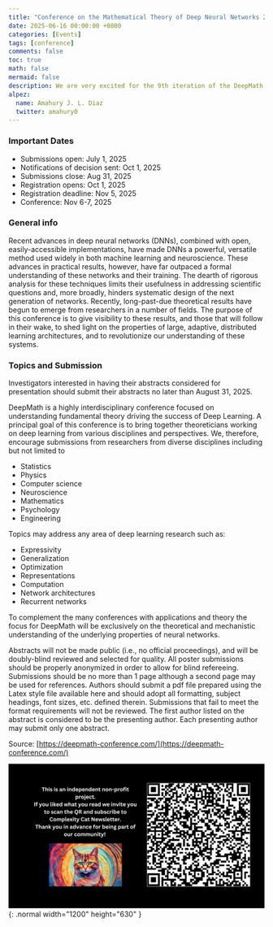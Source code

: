 ```yaml
---
title: "Conference on the Mathematical Theory of Deep Neural Networks 2025"
date: 2025-06-16 00:00:00 +0800
categories: [Events]
tags: [conference]
comments: false
toc: true
math: false
mermaid: false
description: We are very excited for the 9th iteration of the DeepMath conference. DeepMath is the conference on mathematical theory of Deep Neural Networks bringing researchers from all theoretical and quantitative fields. Submission opens on July 1st, 2025.
alpez:
  name: Amahury J. L. Diaz
  twitter: amahury0
---
```

### Important Dates
- Submissions open:​ July 1, 2025
- Notifications of decision sent:​ Oct 1, 2025​
- Submissions close:​ Aug 31, 2025
- Registration opens: Oct 1, 2025
- Registration deadline: Nov 5, 2025
- Conference: Nov 6-7, 2025

### General info
Recent advances in deep neural networks (DNNs), combined with open, easily-accessible implementations, have made DNNs a powerful, versatile method used widely in both machine learning and neuroscience. These advances in practical results, however, have far outpaced a formal understanding of these networks and their training. The dearth of rigorous analysis for these techniques limits their usefulness in addressing scientific questions and, more broadly, hinders systematic design of the next generation of networks. Recently, long-past-due theoretical results have begun to emerge from researchers in a number of fields. The purpose of this conference is to give visibility to these results, and those that will follow in their wake, to shed light on the properties of large, adaptive, distributed learning architectures, and to revolutionize our understanding of these systems.

### Topics and Submission
Investigators interested in having their abstracts considered for presentation should submit their abstracts no later than  August 31, 2025.

DeepMath is a highly interdisciplinary conference focused on understanding fundamental theory driving the success of Deep Learning. A principal goal of this conference is to bring together theoreticians working on deep learning from various disciplines and perspectives.  We, therefore, encourage submissions from researchers from diverse disciplines including but not limited to
- ​​Statistics
- Physics
- Computer science
- Neuroscience
- Mathematics
- Psychology
- Engineering

Topics may address any area of deep learning research such as:
- Expressivity
- Generalization
- Optimization
- Representations
- Computation
- Network architectures​
- Recurrent networks

To complement the many conferences with applications and theory the focus for DeepMath will be exclusively on the theoretical and mechanistic understanding of the underlying properties of neural networks.

Abstracts will not be made public (i.e., no official proceedings), and will be doubly-blind reviewed and selected for quality. All poster submissions should be properly anonymized in order to allow for blind refereeing. Submissions should be no more than 1 page although a second page may be used for references. Authors should submit a pdf file prepared using the Latex style file available here and should adopt all formatting, subject headings, font sizes, etc. defined therein. Submissions that fail to meet the format requirements will not be reviewed. The first author listed on the abstract is considered to be the presenting author. Each presenting author may submit only one abstract.

Source: [https://deepmath-conference.com/](https://deepmath-conference.com/)

![Desktop View](/assets/img/fix/complexity-cat-newsletter.png){: .normal width="1200" height="630" }
